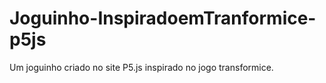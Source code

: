 # Joguinho-InspiradoemTranformice-p5js
Um joguinho criado no site P5.js inspirado no jogo transformice.
